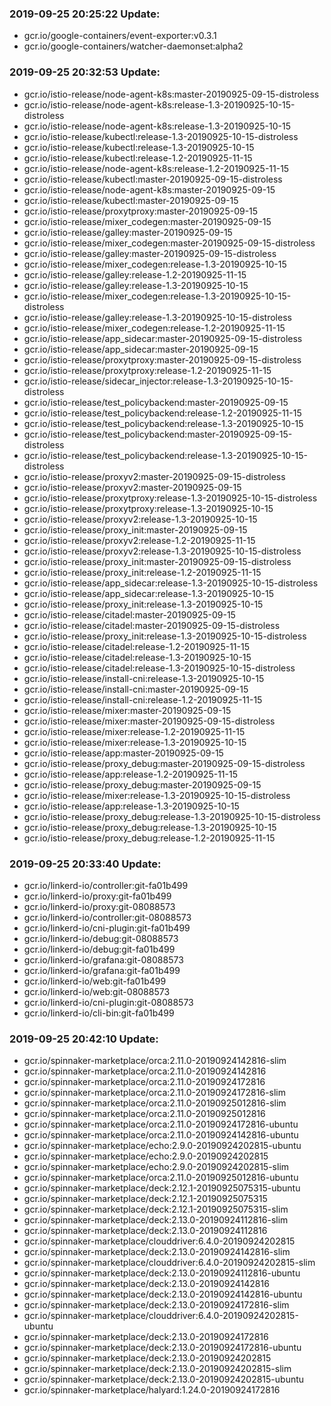 ### 2019-09-25 20:25:22 Update:

- gcr.io/google-containers/event-exporter:v0.3.1
- gcr.io/google-containers/watcher-daemonset:alpha2
### 2019-09-25 20:32:53 Update:

- gcr.io/istio-release/node-agent-k8s:master-20190925-09-15-distroless
- gcr.io/istio-release/node-agent-k8s:release-1.3-20190925-10-15-distroless
- gcr.io/istio-release/node-agent-k8s:release-1.3-20190925-10-15
- gcr.io/istio-release/kubectl:release-1.3-20190925-10-15-distroless
- gcr.io/istio-release/kubectl:release-1.3-20190925-10-15
- gcr.io/istio-release/kubectl:release-1.2-20190925-11-15
- gcr.io/istio-release/node-agent-k8s:release-1.2-20190925-11-15
- gcr.io/istio-release/kubectl:master-20190925-09-15-distroless
- gcr.io/istio-release/node-agent-k8s:master-20190925-09-15
- gcr.io/istio-release/kubectl:master-20190925-09-15
- gcr.io/istio-release/proxytproxy:master-20190925-09-15
- gcr.io/istio-release/mixer_codegen:master-20190925-09-15
- gcr.io/istio-release/galley:master-20190925-09-15
- gcr.io/istio-release/mixer_codegen:master-20190925-09-15-distroless
- gcr.io/istio-release/galley:master-20190925-09-15-distroless
- gcr.io/istio-release/mixer_codegen:release-1.3-20190925-10-15
- gcr.io/istio-release/galley:release-1.2-20190925-11-15
- gcr.io/istio-release/galley:release-1.3-20190925-10-15
- gcr.io/istio-release/mixer_codegen:release-1.3-20190925-10-15-distroless
- gcr.io/istio-release/galley:release-1.3-20190925-10-15-distroless
- gcr.io/istio-release/mixer_codegen:release-1.2-20190925-11-15
- gcr.io/istio-release/app_sidecar:master-20190925-09-15-distroless
- gcr.io/istio-release/app_sidecar:master-20190925-09-15
- gcr.io/istio-release/proxytproxy:master-20190925-09-15-distroless
- gcr.io/istio-release/proxytproxy:release-1.2-20190925-11-15
- gcr.io/istio-release/sidecar_injector:release-1.3-20190925-10-15-distroless
- gcr.io/istio-release/test_policybackend:master-20190925-09-15
- gcr.io/istio-release/test_policybackend:release-1.2-20190925-11-15
- gcr.io/istio-release/test_policybackend:release-1.3-20190925-10-15
- gcr.io/istio-release/test_policybackend:master-20190925-09-15-distroless
- gcr.io/istio-release/test_policybackend:release-1.3-20190925-10-15-distroless
- gcr.io/istio-release/proxyv2:master-20190925-09-15-distroless
- gcr.io/istio-release/proxyv2:master-20190925-09-15
- gcr.io/istio-release/proxytproxy:release-1.3-20190925-10-15-distroless
- gcr.io/istio-release/proxytproxy:release-1.3-20190925-10-15
- gcr.io/istio-release/proxyv2:release-1.3-20190925-10-15
- gcr.io/istio-release/proxy_init:master-20190925-09-15
- gcr.io/istio-release/proxyv2:release-1.2-20190925-11-15
- gcr.io/istio-release/proxyv2:release-1.3-20190925-10-15-distroless
- gcr.io/istio-release/proxy_init:master-20190925-09-15-distroless
- gcr.io/istio-release/proxy_init:release-1.2-20190925-11-15
- gcr.io/istio-release/app_sidecar:release-1.3-20190925-10-15-distroless
- gcr.io/istio-release/app_sidecar:release-1.3-20190925-10-15
- gcr.io/istio-release/proxy_init:release-1.3-20190925-10-15
- gcr.io/istio-release/citadel:master-20190925-09-15
- gcr.io/istio-release/citadel:master-20190925-09-15-distroless
- gcr.io/istio-release/proxy_init:release-1.3-20190925-10-15-distroless
- gcr.io/istio-release/citadel:release-1.2-20190925-11-15
- gcr.io/istio-release/citadel:release-1.3-20190925-10-15
- gcr.io/istio-release/citadel:release-1.3-20190925-10-15-distroless
- gcr.io/istio-release/install-cni:release-1.3-20190925-10-15
- gcr.io/istio-release/install-cni:master-20190925-09-15
- gcr.io/istio-release/install-cni:release-1.2-20190925-11-15
- gcr.io/istio-release/mixer:master-20190925-09-15
- gcr.io/istio-release/mixer:master-20190925-09-15-distroless
- gcr.io/istio-release/mixer:release-1.2-20190925-11-15
- gcr.io/istio-release/mixer:release-1.3-20190925-10-15
- gcr.io/istio-release/app:master-20190925-09-15
- gcr.io/istio-release/proxy_debug:master-20190925-09-15-distroless
- gcr.io/istio-release/app:release-1.2-20190925-11-15
- gcr.io/istio-release/proxy_debug:master-20190925-09-15
- gcr.io/istio-release/mixer:release-1.3-20190925-10-15-distroless
- gcr.io/istio-release/app:release-1.3-20190925-10-15
- gcr.io/istio-release/proxy_debug:release-1.3-20190925-10-15-distroless
- gcr.io/istio-release/proxy_debug:release-1.3-20190925-10-15
- gcr.io/istio-release/proxy_debug:release-1.2-20190925-11-15
### 2019-09-25 20:33:40 Update:

- gcr.io/linkerd-io/controller:git-fa01b499
- gcr.io/linkerd-io/proxy:git-fa01b499
- gcr.io/linkerd-io/proxy:git-08088573
- gcr.io/linkerd-io/controller:git-08088573
- gcr.io/linkerd-io/cni-plugin:git-fa01b499
- gcr.io/linkerd-io/debug:git-08088573
- gcr.io/linkerd-io/debug:git-fa01b499
- gcr.io/linkerd-io/grafana:git-08088573
- gcr.io/linkerd-io/grafana:git-fa01b499
- gcr.io/linkerd-io/web:git-fa01b499
- gcr.io/linkerd-io/web:git-08088573
- gcr.io/linkerd-io/cni-plugin:git-08088573
- gcr.io/linkerd-io/cli-bin:git-fa01b499
### 2019-09-25 20:42:10 Update:

- gcr.io/spinnaker-marketplace/orca:2.11.0-20190924142816-slim
- gcr.io/spinnaker-marketplace/orca:2.11.0-20190924142816
- gcr.io/spinnaker-marketplace/orca:2.11.0-20190924172816
- gcr.io/spinnaker-marketplace/orca:2.11.0-20190924172816-slim
- gcr.io/spinnaker-marketplace/orca:2.11.0-20190925012816-slim
- gcr.io/spinnaker-marketplace/orca:2.11.0-20190925012816
- gcr.io/spinnaker-marketplace/orca:2.11.0-20190924172816-ubuntu
- gcr.io/spinnaker-marketplace/orca:2.11.0-20190924142816-ubuntu
- gcr.io/spinnaker-marketplace/echo:2.9.0-20190924202815-ubuntu
- gcr.io/spinnaker-marketplace/echo:2.9.0-20190924202815
- gcr.io/spinnaker-marketplace/echo:2.9.0-20190924202815-slim
- gcr.io/spinnaker-marketplace/orca:2.11.0-20190925012816-ubuntu
- gcr.io/spinnaker-marketplace/deck:2.12.1-20190925075315-ubuntu
- gcr.io/spinnaker-marketplace/deck:2.12.1-20190925075315
- gcr.io/spinnaker-marketplace/deck:2.12.1-20190925075315-slim
- gcr.io/spinnaker-marketplace/deck:2.13.0-20190924112816-slim
- gcr.io/spinnaker-marketplace/deck:2.13.0-20190924112816
- gcr.io/spinnaker-marketplace/clouddriver:6.4.0-20190924202815
- gcr.io/spinnaker-marketplace/deck:2.13.0-20190924142816-slim
- gcr.io/spinnaker-marketplace/clouddriver:6.4.0-20190924202815-slim
- gcr.io/spinnaker-marketplace/deck:2.13.0-20190924112816-ubuntu
- gcr.io/spinnaker-marketplace/deck:2.13.0-20190924142816
- gcr.io/spinnaker-marketplace/deck:2.13.0-20190924142816-ubuntu
- gcr.io/spinnaker-marketplace/deck:2.13.0-20190924172816-slim
- gcr.io/spinnaker-marketplace/clouddriver:6.4.0-20190924202815-ubuntu
- gcr.io/spinnaker-marketplace/deck:2.13.0-20190924172816
- gcr.io/spinnaker-marketplace/deck:2.13.0-20190924172816-ubuntu
- gcr.io/spinnaker-marketplace/deck:2.13.0-20190924202815
- gcr.io/spinnaker-marketplace/deck:2.13.0-20190924202815-slim
- gcr.io/spinnaker-marketplace/deck:2.13.0-20190924202815-ubuntu
- gcr.io/spinnaker-marketplace/halyard:1.24.0-20190924172816
